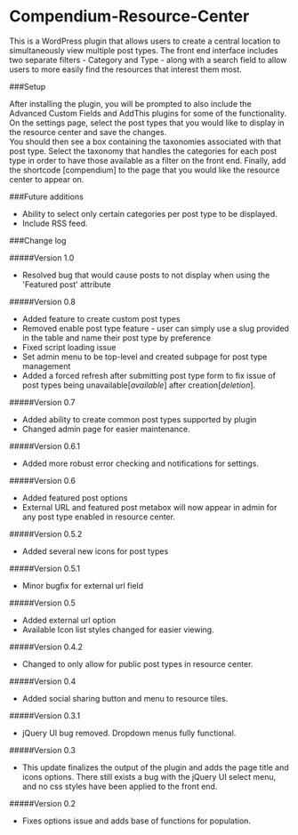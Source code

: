 # Compendium-Resource-Center

This is a WordPress plugin that allows users to create a central location to simultaneously view multiple post types.  The front end interface includes two separate filters - Category and Type - along with a search field to allow users to more easily find the resources that interest them most.

###Setup

After installing the plugin, you will be prompted to also include the Advanced Custom Fields and AddThis plugins for some of the functionality.  
On the settings page, select the post types that you would like to display in the resource center and save the changes.  
You should then see a box containing the taxonomies associated with that post type.  Select the taxonomy that handles the categories for each post type in order to have those available as a filter on the front end.
Finally, add the shortcode [compendium] to the page that you would like the resource center to appear on.

###Future additions
- Ability to select only certain categories per post type to be displayed.
- Include RSS feed.

###Change log

#####Version 1.0
* Resolved bug that would cause posts to not display when using the 'Featured post' attribute

#####Version 0.8
* Added feature to create custom post types
* Removed enable post type feature - user can simply use a slug provided in the table and name their post type by preference
* Fixed script loading issue
* Set admin menu to be top-level and created subpage for post type management
* Added a forced refresh after submitting post type form to fix issue of post types being unavailable[*available*] after creation[*deletion*].

#####Version 0.7
* Added ability to create common post types supported by plugin
* Changed admin page for easier maintenance.

#####Version 0.6.1
* Added more robust error checking and notifications for settings.

#####Version 0.6
* Added featured post options
* External URL and featured post metabox will now appear in admin for any post type enabled in resource center.

#####Version 0.5.2
* Added several new icons for post types

#####Version 0.5.1
* Minor bugfix for external url field

#####Version 0.5
* Added external url option
* Available Icon list styles changed for easier viewing.

#####Version 0.4.2
* Changed to only allow for public post types in resource center.

#####Version 0.4
* Added social sharing button and menu to resource tiles.

#####Version 0.3.1
* jQuery UI bug removed.  Dropdown menus fully functional.

#####Version 0.3
* This update finalizes the output of the plugin and adds the page title and icons options. There still exists a bug with the jQuery UI select menu, and no css styles have been applied to the front end.

#####Version 0.2
* Fixes options issue and adds base of functions for population.
